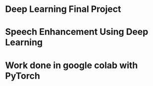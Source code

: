 # Deep Learning Final Project
# Speech Enhancement Using Deep Learning
# Work done in google colab with PyTorch
